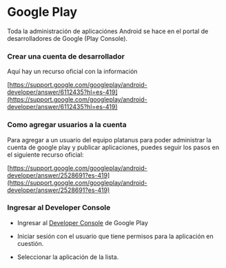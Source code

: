 # Google Play

Toda la administración de aplicaciónes Android se hace en el portal
de desarrolladores de Google (Play Console).

### Crear una cuenta de desarrollador

Aquí hay un recurso oficial con la información

[https://support.google.com/googleplay/android-developer/answer/6112435?hl=es-419](https://support.google.com/googleplay/android-developer/answer/6112435?hl=es-419)

### Como agregar usuarios a la cuenta

Para agregar a un usuario del equipo platanus para poder administrar la cuenta
de google play y publicar aplicaciones, puedes seguir los pasos en el siguiente
recurso oficial:

[https://support.google.com/googleplay/android-developer/answer/2528691?es-419](https://support.google.com/googleplay/android-developer/answer/2528691?es-419)

### Ingresar al Developer Console

* Ingresar al [Developer Console](https://play.google.com/apps/publish) de Google Play

* Iniciar sesión con el usuario que tiene permisos para la aplicación en cuestión.

* Seleccionar la aplicación de la lista.

